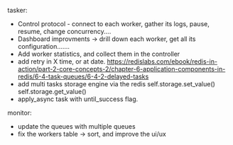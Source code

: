 tasker:
- Control protocol - connect to each worker, gather its logs, pause, resume, change concurrency....
- Dashboard improvments -> drill down each worker, get all its configuration.......
- Add worker statistics, and collect them in the controller
- add retry in X time, or at date. https://redislabs.com/ebook/redis-in-action/part-2-core-concepts-2/chapter-6-application-components-in-redis/6-4-task-queues/6-4-2-delayed-tasks
- add multi tasks storage engine via the redis self.storage.set_value() self.storage.get_value()
- apply_async task with until_success flag.

monitor:
- update the queues with multiple queues
- fix the workers table -> sort, and improve the ui/ux
